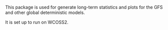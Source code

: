 This package is used for generate long-term statistics and plots for the GFS and other global deterministic models.

It is set up to run on WCOSS2.
